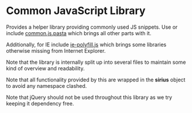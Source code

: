 # Common JavaScript Library

Provides a helper library providing commonly used JS snippets. Use or include
[common.js.pasta](common.js.pasta) which brings all other parts with it.

Additionally, for IE include [ie-polyfill.js](ie-polyfill.js.pasta) which brings
some libraries otherwise missing from Internet Explorer.

Note that the library is internally split up into several files to maintain some
kind of overview and readability.

Note that all functionality provided by this are wrapped in the **sirius** object
to avoid any namespace clashed.

Note that jQuery should not be used throughout this library as we try keeping it dependency free.
